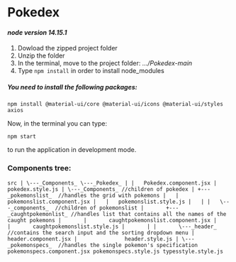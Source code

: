 # Pokedex

#### _node version 14.15.1_

1. Dowload the zipped project folder
2. Unzip the folder
3. In the terminal, move to the project folder:  _.../Pokedex-main_
4. Type `npm install` in order to install node_modules

##### You need to install the following packages:
`npm install @material-ui/core @material-ui/icons @material-ui/styles axios`

Now, in the terminal you can type:

`npm start`

to run the application in development mode.

### Components tree:

`src
|
\---_Components_
    \---_Pokedex_
        |
        |   Pokedex.component.jsx
        |   pokedex.style.js
        |
        \---_Components_ //children of pokedex
            |
            +---_pokemonslist_  //handles the grid with pokemons
            |   |   pokemonslist.component.jsx
            |   |   pokemonslist.style.js
            |   |
            |   \---_components_  //children of pokemonslist
            |       +---_caughtpokemonlist_ //handles list that contains all the names of the caught pokemons
            |       |       caughtpokemonslist.component.jsx
            |       |       caughtpokemonslist.style.js
            |       |
            |       \---_header_  //contains the search input and the sorting dropdown menu
            |               header.component.jsx
            |               header.style.js
            |
            \---_pokemonspecs_  //handles the single pokemon's specification
                    pokemonspecs.component.jsx
                    pokemonspecs.style.js
                    typesstyle.style.js`
